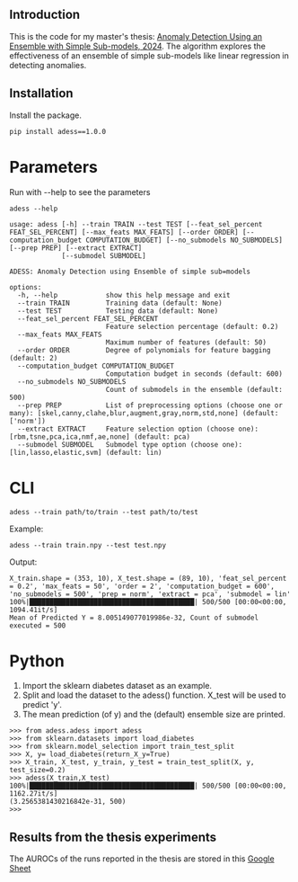 ## Introduction
This is the code for my master's thesis: <a href="Master Thesis with affidavit.pdf">Anomaly Detection Using an Ensemble with Simple Sub-models, 2024</a>.
The algorithm explores the effectiveness of an ensemble of simple sub-models like linear regression in detecting anomalies.


## Installation
Install the package.
```
pip install adess==1.0.0
```


# Parameters
Run with --help to see the parameters
```
adess --help
```
```
usage: adess [-h] --train TRAIN --test TEST [--feat_sel_percent FEAT_SEL_PERCENT] [--max_feats MAX_FEATS] [--order ORDER] [--computation_budget COMPUTATION_BUDGET] [--no_submodels NO_SUBMODELS] [--prep PREP] [--extract EXTRACT]
             [--submodel SUBMODEL]

ADESS: Anomaly Detection using Ensemble of simple sub=models

options:
  -h, --help            show this help message and exit
  --train TRAIN         Training data (default: None)
  --test TEST           Testing data (default: None)
  --feat_sel_percent FEAT_SEL_PERCENT
                        Feature selection percentage (default: 0.2)
  --max_feats MAX_FEATS
                        Maximum number of features (default: 50)
  --order ORDER         Degree of polynomials for feature bagging (default: 2)
  --computation_budget COMPUTATION_BUDGET
                        Computation budget in seconds (default: 600)
  --no_submodels NO_SUBMODELS
                        Count of submodels in the ensemble (default: 500)
  --prep PREP           List of preprocessing options (choose one or many): [skel,canny,clahe,blur,augment,gray,norm,std,none] (default: ['norm'])
  --extract EXTRACT     Feature selection option (choose one): [rbm,tsne,pca,ica,nmf,ae,none] (default: pca)
  --submodel SUBMODEL   Submodel type option (choose one): [lin,lasso,elastic,svm] (default: lin)
```


# CLI

```
adess --train path/to/train --test path/to/test
```

Example:
```
adess --train train.npy --test test.npy
```
Output:
```
X_train.shape = (353, 10), X_test.shape = (89, 10), 'feat_sel_percent = 0.2', 'max_feats = 50', 'order = 2', 'computation_budget = 600', 'no_submodels = 500', 'prep = norm', 'extract = pca', 'submodel = lin'
100%|█████████████████████████████████████████| 500/500 [00:00<00:00, 1094.41it/s]
Mean of Predicted Y = 8.005149077019986e-32, Count of submodel executed = 500
```


# Python
1. Import the sklearn diabetes dataset as an example.
2. Split and load the dataset to the adess() function. X_test will be used to predict 'y'.
3. The mean prediction (of y) and the (default) ensemble size are printed.

```
>>> from adess.adess import adess
>>> from sklearn.datasets import load_diabetes
>>> from sklearn.model_selection import train_test_split
>>> X, y= load_diabetes(return_X_y=True)
>>> X_train, X_test, y_train, y_test = train_test_split(X, y, test_size=0.2)
>>> adess(X_train,X_test)
100%|█████████████████████████████████████████| 500/500 [00:00<00:00, 1162.27it/s]
(3.2565381430216842e-31, 500)
>>> 
```


## Results from the thesis experiments
The AUROCs of the runs reported in the thesis are stored in this <a href="https://docs.google.com/spreadsheets/d/1lLax3dy0JjQOxW_wwGM35UwRHdO8CJlR9QSlvxNbVNc/edit?usp=sharing">Google Sheet</a>
